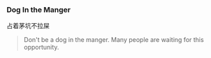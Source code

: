 ### Dog In the Manger

占着茅坑不拉屎

> Don't be a dog in the manger. Many people are waiting for this opportunity.
